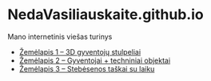 # NedaVasiliauskaite.github.io
Mano internetinis viešas turinys

<ul>
  <li><a href="1praktinis/map_1.html">Žemėlapis 1 – 3D gyventojų stulpeliai</a></li>
  <li><a href="1praktinis/map_2.html">Žemėlapis 2 – Gyventojai + techniniai objektai</a></li>
  <li><a href="1praktinis/map_3.html">Žemėlapis 3 – Stebėsenos taškai su laiku</a></li>
</ul>
